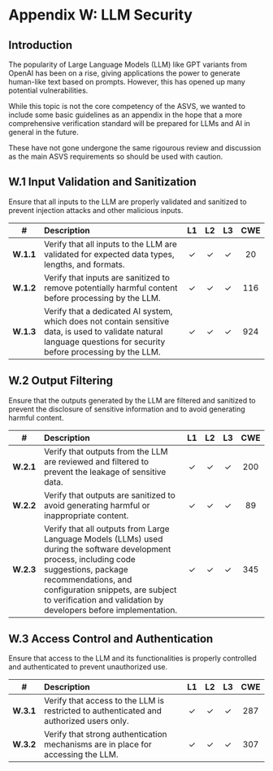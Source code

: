 # Appendix W: LLM Security

## Introduction

The popularity of Large Language Models (LLM) like GPT variants from OpenAI has been on a rise, giving applications the power to generate human-like text based on prompts. However, this has opened up many potential vulnerabilities.

While this topic is not the core competency of the ASVS, we wanted to include some basic guidelines as an appendix in the hope that a more comprehensive verification standard will be prepared for LLMs and AI in general in the future.

These have not gone undergone the same rigourous review and discussion as the main ASVS requirements so should be used with caution.

## W.1 Input Validation and Sanitization

Ensure that all inputs to the LLM are properly validated and sanitized to prevent injection attacks and other malicious inputs.

| # | Description | L1 | L2 | L3 | CWE |
| :---: | :--- | :---: | :---: | :---: | :---: |
| **W.1.1** | Verify that all inputs to the LLM are validated for expected data types, lengths, and formats. | ✓ | ✓ | ✓ | 20 |
| **W.1.2** | Verify that inputs are sanitized to remove potentially harmful content before processing by the LLM. | ✓ | ✓ | ✓ | 116 |
| **W.1.3** | Verify that a dedicated AI system, which does not contain sensitive data, is used to validate natural language questions for security before processing by the LLM. | ✓ | ✓ | ✓ | 924 |

## W.2 Output Filtering

Ensure that the outputs generated by the LLM are filtered and sanitized to prevent the disclosure of sensitive information and to avoid generating harmful content.

| # | Description | L1 | L2 | L3 | CWE |
| :---: | :--- | :---: | :---: | :---: | :---: |
| **W.2.1** | Verify that outputs from the LLM are reviewed and filtered to prevent the leakage of sensitive data. | ✓ | ✓ | ✓ | 200 |
| **W.2.2** | Verify that outputs are sanitized to avoid generating harmful or inappropriate content. | ✓ | ✓ | ✓ | 89 |
| **W.2.3** | Verify that all outputs from Large Language Models (LLMs) used during the software development process, including code suggestions, package recommendations, and configuration snippets, are subject to verification and validation by developers before implementation. | ✓ | ✓ | ✓ | 345 |

## W.3 Access Control and Authentication

Ensure that access to the LLM and its functionalities is properly controlled and authenticated to prevent unauthorized use.

| # | Description | L1 | L2 | L3 | CWE |
| :---: | :--- | :---: | :---: | :---: | :---: |
| **W.3.1** | Verify that access to the LLM is restricted to authenticated and authorized users only. | ✓ | ✓ | ✓ | 287 |
| **W.3.2** | Verify that strong authentication mechanisms are in place for accessing the LLM. | ✓ | ✓ | ✓ | 307 |
